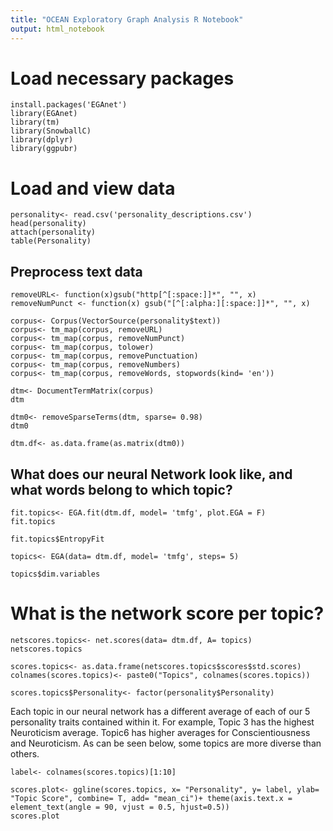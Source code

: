 ```yaml
---
title: "OCEAN Exploratory Graph Analysis R Notebook"
output: html_notebook
---
```


# Load necessary packages

```{r}
install.packages('EGAnet')
library(EGAnet)
library(tm)
library(SnowballC)
library(dplyr)
library(ggpubr)
```

# Load and view data

```{r}
personality<- read.csv('personality_descriptions.csv')
head(personality)
attach(personality)
table(Personality)
```

## Preprocess text data

```{r}
removeURL<- function(x)gsub("http[^[:space:]]*", "", x)
removeNumPunct <- function(x) gsub("[^[:alpha:][:space:]]*", "", x)

corpus<- Corpus(VectorSource(personality$text))
corpus<- tm_map(corpus, removeURL)
corpus<- tm_map(corpus, removeNumPunct)
corpus<- tm_map(corpus, tolower)
corpus<- tm_map(corpus, removePunctuation)
corpus<- tm_map(corpus, removeNumbers)
corpus<- tm_map(corpus, removeWords, stopwords(kind= 'en'))

dtm<- DocumentTermMatrix(corpus)
dtm 

dtm0<- removeSparseTerms(dtm, sparse= 0.98)
dtm0

dtm.df<- as.data.frame(as.matrix(dtm0))
```

## What does our neural Network look like, and what words belong to which topic?

```{r}
fit.topics<- EGA.fit(dtm.df, model= 'tmfg', plot.EGA = F)
fit.topics

fit.topics$EntropyFit

topics<- EGA(data= dtm.df, model= 'tmfg', steps= 5)

topics$dim.variables

```

# What is the network score per topic?

```{r}
netscores.topics<- net.scores(data= dtm.df, A= topics)
netscores.topics

scores.topics<- as.data.frame(netscores.topics$scores$std.scores)
colnames(scores.topics)<- paste0("Topics", colnames(scores.topics))

scores.topics$Personality<- factor(personality$Personality)
```

Each topic in our neural network has a different average of each of our 5 personality traits contained within it. For example, Topic 3 has the highest Neuroticism average. Topic6 has higher averages for Conscientiousness and Neuroticism. As can be seen below, some topics are more diverse than others.

```{r}
label<- colnames(scores.topics)[1:10]

scores.plot<- ggline(scores.topics, x= "Personality", y= label, ylab= "Topic Score", combine= T, add= "mean_ci")+ theme(axis.text.x = element_text(angle = 90, vjust = 0.5, hjust=0.5))
scores.plot
```
